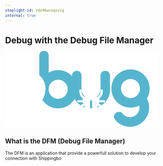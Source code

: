 ```yaml
---
stoplight-id: vdo96wcoqsvsg
internal: true
---
```


# Debug with the Debug File Manager

![sbug_logo.png](../../assets/images/sbug_logo.png)

## What is the DFM (Debug File Manager)

The DFM is an application that provide a powerfull solution to develop your connection with Shippingbo
